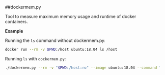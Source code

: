 ##dockermem.py

Tool to measure maximum memory usage and runtime of docker containers.

**Example**

Running the `ls` command without dockermem.py:
~~~BASH
docker run --rm -v $PWD:/host ubuntu:18.04 ls /host
~~~

Running `ls` with `dockermem.py`:
~~~BASH
./dockermem.py --rm -v "$PWD:/host:ro" --image ubuntu:18.04 --command "ls /host"
~~~
